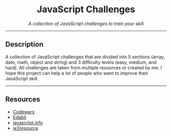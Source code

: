 <h1 align="center">JavaScript Challenges</h1>
<p align="center">
  <em>A collection of JavaScript challenges to train your skill</em>
</p>

---

## Description

A collection of JavaScript challenges that are divided into 5 sections (array, date, math, object and string) 
and 3 difficulty levels (easy, medium, and hard).
All challenges are taken from multiple resources or created by me.
I hope this project can help a lot of people who want to improve their JavaScript skill.

---

## Resources

- <a href="https://www.codewars.com">Codewars</a>
- <a href="https://edabit.com">Edabit</a>
- <a href="https://javascript.info/">javascript.info</a>
- <a href="https://www.w3resource.com/javascript-exercises/">w3resource</a>

